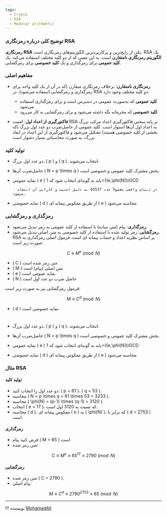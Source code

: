 ```yaml
---
tags:
  - Crypto
  - RSA
  - Modular arithmetic
---
```


### توضیح کلی درباره رمزنگاری RSA

**رمزنگاری RSA** یکی از رایج‌ترین و پرکاربردترین الگوریتم‌های رمزنگاری است. RSA یک **الگوریتم رمزنگاری نامتقارن** است، به این معنی که از دو کلید مختلف استفاده می‌کند: یک **کلید عمومی** برای رمزگذاری و یک **کلید خصوصی** برای رمزگشایی.

### مفاهیم اصلی

- **رمزنگاری نامتقارن**: برخلاف رمزنگاری متقارن (که در آن از یک کلید واحد برای رمزگذاری و رمزگشایی استفاده می‌شود)، در RSA دو کلید مختلف وجود دارد:
    - **کلید عمومی** که به‌صورت عمومی در دسترس است و برای رمزگذاری استفاده می‌شود.
    - **کلید خصوصی** که محرمانه نگه داشته می‌شود و برای رمزگشایی به کار می‌رود.
  
- **فاکتورگیری از اعداد اول**: امنیت RSA بر پایه سختی فاکتورگیری اعداد مرکب بزرگ به اعداد اول آن‌ها استوار است. کلید عمومی از حاصل‌ضرب دو عدد اول بزرگ (که بخشی از کلید خصوصی هستند) تشکیل می‌شود و فاکتورگیری از این اعداد در ابعاد بزرگ، به صورت محاسباتی بسیار دشوار است.

### تولید کلید

- دو عدد اول بزرگ، \( p \) و \( q \)، انتخاب می‌شوند.
- حاصل‌ضرب آن‌ها \( N = p \times q \) بخش مشترک کلید عمومی و خصوصی است.
- نمایه عمومی \( e \) باید به گونه‌ای انتخاب شود که 1=(\(e,\phi(N)\))GCD 
   
      - در دنیای واقعی معمولاً عدد 65537 به دلیل امنیت و کارایی آن انتخاب می‌شود.

- نمایه خصوصی \( d \) از طریق معکوس پیمانه ای \( e \) محاسبه می‌شود.


### رمزگذاری و رمزگشایی

- **رمزگذاری**: پیام (متن ساده) با استفاده از کلید عمومی به رمز تبدیل می‌شود.
- **رمزگشایی**: رمز تولید شده با استفاده از کلید خصوصی به متن اصلی تبدیل می‌شود. RSA بر اساس نظریه اعداد و حساب پیمانه ای است. فرمول اصلی رمزگذاری به صورت زیر است:
   

$$C \equiv M^e \pmod{N}$$

   - \( C \) متن رمز شده است
   - \( M \) متن اصلی (پیام) است
   - \( e \) نمایه عمومی است
   - \( N \) حاصل ضرب دو عدد اول است

   فرمول رمزگشایی نیز به صورت زیر است:

$$M \equiv C^d \pmod{N}$$

   - \( d \) نمایه خصوصی است.
   
#

- دو عدد اول بزرگ، \( p \) و \( q \)، انتخاب می‌شوند.
- حاصل‌ضرب آن‌ها \( N = p \times q \) بخش مشترک کلید عمومی و خصوصی است.
- نمایه عمومی \( e \) باید به گونه‌ای انتخاب شود که 1=(\(e,\phi(N)\))GCD 

- نمایه خصوصی \( d \) از طریق معکوس پیمانه ای \( e \) محاسبه می‌شود.


### مثال RSA

#### تولید کلید

- دو عدد اول را انتخاب کنید: \( p = 61 \)، \( q = 53 \).
- محاسبه \( N = p \times q = 61 \times 53 = 3233 \).
- محاسبه \( \phi(N) = (p-1) \times (q-1) = 3120 \).
- انتخاب \( e = 17 \)، که نسبت به 3120 اول است.
- محاسبه \( d \)، معکوس پیمانه ای \( e \) به \( \phi(N) \)، که برابر با \( d = 2753 \) است.

#### رمزگذاری

   - فرض کنید پیام \( M = 65 \) است.
   - متن رمز شده:

$$C \equiv M^e \equiv 65^{17} \equiv 2790 \pmod{N}$$

#### رمزگشایی

- متن رمز شده \( C = 2790 \).
- پیام اصلی:

$$M \equiv C^d \equiv 2790^{2753} \equiv 65 \pmod{N}$$

--- 

!!! نویسنده
    [MohamadAli](https://github.com/wh1te-r0s3)
